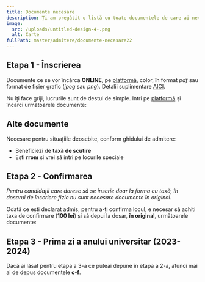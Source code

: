 ```yaml
---
title: Documente necesare
description: Ți-am pregătit o listă cu toate documentele de care ai nevoie.
image:
  src: /uploads/untitled-design-4-.png
  alt: Carte
fullPath: master/admitere/documente-necesare22
---
```

## Etapa 1 - Înscrierea

Documente ce se vor încărca **ONLINE**, pe [platformă](https://enroll.upt.ro/master/), color, în format *pdf* sau format de fișier grafic (*jpeg* sau *png*). Detalii suplimentare [AICI](https://www.upt.ro/img/files/2022-2023/Admitere/Master/Documente_necesare_inscriere_master_2023.pdf).

Nu îți face griji, lucrurile sunt de destul de simple. Intri pe [platformă](https://enroll.upt.ro/master/) și încarci următoarele documente:

<DocumentCheckbox text="Copie diplomă de licență sau diploma echivalentă (absolvenții promoției 2022 pot depune adeverința de absolvire)"></DocumentCheckbox>

<DocumentCheckbox text="Copie foaie matricolă cu notele obținute pe parcursul facultății"></DocumentCheckbox>

<DocumentCheckbox text="Copie certificat de naștere"></DocumentCheckbox>

<DocumentCheckbox text="Adeverință medicală, eliberată de medicul de familie"></DocumentCheckbox>

<DocumentCheckbox text="Dovada achitării taxei de înscriere (care este 150 lei)"></DocumentCheckbox>

<DocumentCheckbox text="Copie după declarația pe proprie răspundere autentificată de un notariat privind nefinanțarea/finanțarea anterioară de la bugetul statului român pentru urmarea de studii universitare de master (în cazul candidaților care au absolvit facultatea înainte de 2022)"></DocumentCheckbox>

<DocumentCheckbox text="Pentru masterul Game Development - portofoliu (vezi Anexa 2 si șablon portofoliu la pagina de Regulamente)"></DocumentCheckbox>

<Block color="yellow">

## **Alte documente**

Necesare pentru situațiile deosebite, conform ghidului de admitere:

* Beneficiezi de **taxă de scutire**
* Ești **rrom** și vrei să intri pe locurile speciale

</Block>

## Etapa 2 - Confirmarea

*Pentru candidații care doresc să se înscrie doar la forma cu taxă, în dosarul de înscriere fizic nu sunt necesare documente în original.*

Odată ce ești declarat admis, pentru a-ți confirma locul, e necesar să achiți taxa de confirmare (**100 lei**) și să depui la dosar, **în original**, următoarele documente:

<DocumentCheckbox text="Diplomă de licență/diplomă echivalentă sau adeverința de absolvire pentru absolvenții promoției 2022 (pentru candidații admiși la buget) (a)"></DocumentCheckbox>

<DocumentCheckbox text="Foaia matricolă cu notele obținute pe parcursul facultății (b)"></DocumentCheckbox>

<DocumentCheckbox text="Adeverință medicală, eliberată de medicul de familie (c)"></DocumentCheckbox>

<DocumentCheckbox text="Declarație pe proprie răspundere nefinanțarea/finanțarea anterioară de la bugetul statului român (d)"></DocumentCheckbox>

<DocumentCheckbox text="Dovadă scutire de taxă (pentru candidații aflați în această situație) (e)"></DocumentCheckbox>

<DocumentCheckbox text="Patru fotografii color tip diplomă (f)"></DocumentCheckbox>

## Etapa 3 - Prima zi a anului universitar (2023-2024)

Dacă ai lăsat pentru etapa a 3-a ce puteai depune în etapa a 2-a, atunci mai ai de depus documentele **c-f**.